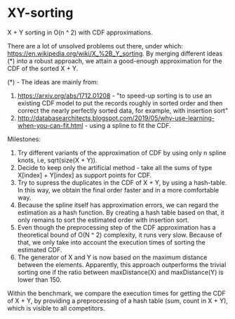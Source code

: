 # XY-sorting
X + Y sorting in O(n ^ 2) with CDF approximations.

There are a lot of unsolved problems out there, under which: https://en.wikipedia.org/wiki/X_%2B_Y_sorting.
By merging different ideas (*) into a robust approach, we attain a good-enough approximation for the CDF of the sorted X + Y.

(*) - The ideas are mainly from:
1) https://arxiv.org/abs/1712.01208 - "to speed-up sorting is to use an existing CDF model to put the records roughly in sorted order and then correct the nearly perfectly sorted data, for example, with insertion sort"
2) http://databasearchitects.blogspot.com/2019/05/why-use-learning-when-you-can-fit.html - using a spline to fit the CDF.

Milestones:
1) Try different variants of the approximation of CDF by using only n spline knots, i.e, sqrt(size(X + Y)).
2) Decide to keep only the artificial method - take all the sums of type X[index] + Y[index] as support points for CDF.
3) Try to supress the duplicates in the CDF of X + Y, by using a hash-table. In this way, we obtain the final order faster and in a more comfortable way.
4) Because the spline itself has approximation errors, we can regard the estimation as a hash function. By creating a hash table based on that, it only remains to sort the estimated order with insertion sort.
5) Even though the preprocessing step of the CDF approximation has a theoretical bound of O(N ^ 2) complexity, it runs very slow. Because of that, we only take into account the execution times of sorting the estimated CDF.
6) The generator of X and Y is now based on the maximum distance between the elements. Apparently, this approach outperforms the trivial sorting one if the ratio between maxDistance(X) and maxDistance(Y) is lower than 150. 

Within the benchmark, we compare the execution times for getting the CDF of X + Y, by providing a preprocessing of a hash table (sum, count in X + Y), which is visible to all competitors. 
